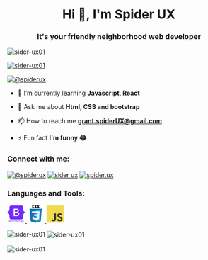 
<h1 align="center">Hi 👋, I'm Spider UX</h1>
<h3 align="center">It's your friendly neighborhood web developer</h3>

<p align="left"> <img src="https://komarev.com/ghpvc/?username=sider-ux01&label=Profile%20views&color=0e75b6&style=flat" alt="sider-ux01" /> </p>

<p align="left"> <a href="https://github.com/ryo-ma/github-profile-trophy"><img src="https://github-profile-trophy.vercel.app/?username=sider-ux01" alt="sider-ux01" /></a> </p>

<p align="left"> <a href="https://twitter.com/@spiderux" target="blank"><img src="https://img.shields.io/twitter/follow/@spiderux?logo=twitter&style=for-the-badge" alt="@spiderux" /></a> </p>

- 🌱 I’m currently learning **Javascript, React**

- 💬 Ask me about **Html, CSS and bootstrap**

- 📫 How to reach me **grant.spiderUX@gmail.com**

- ⚡ Fun fact **I'm funny 😂**

<h3 align="left">Connect with me:</h3>
<p align="left">
<a href="https://twitter.com/@spiderux" target="blank"><img align="center" src="https://cdn.jsdelivr.net/npm/simple-icons@3.0.1/icons/twitter.svg" alt="@spiderux" height="30" width="40" /></a>
<a href="https://fb.com/sider ux" target="blank"><img align="center" src="https://cdn.jsdelivr.net/npm/simple-icons@3.0.1/icons/facebook.svg" alt="sider ux" height="30" width="40" /></a>
<a href="https://instagram.com/spider.ux" target="blank"><img align="center" src="https://cdn.jsdelivr.net/npm/simple-icons@3.0.1/icons/instagram.svg" alt="spider.ux" height="30" width="40" /></a>
</p>

<h3 align="left">Languages and Tools:</h3>
<p align="left"> <a href="https://getbootstrap.com" target="_blank"> <img src="https://raw.githubusercontent.com/devicons/devicon/master/icons/bootstrap/bootstrap-plain-wordmark.svg" alt="bootstrap" width="40" height="40"/> </a> <a href="https://www.w3schools.com/css/" target="_blank"> <img src="https://raw.githubusercontent.com/devicons/devicon/master/icons/css3/css3-original-wordmark.svg" alt="css3" width="40" height="40"/> </a> <a href="https://developer.mozilla.org/en-US/docs/Web/JavaScript" target="_blank"> <img src="https://raw.githubusercontent.com/devicons/devicon/master/icons/javascript/javascript-original.svg" alt="javascript" width="40" height="40"/> </a> </p>

<p><img align="left" src="https://github-readme-stats.vercel.app/api/top-langs?username=sider-ux01&show_icons=true&locale=en&layout=compact" alt="sider-ux01" /></p>

<p>&nbsp;<img align="center" src="https://github-readme-stats.vercel.app/api?username=sider-ux01&show_icons=true&locale=en" alt="sider-ux01" /></p>

<p><img align="center" src="https://github-readme-streak-stats.herokuapp.com/?user=sider-ux01&" alt="sider-ux01" /></p>

